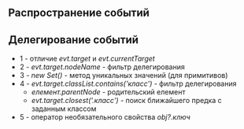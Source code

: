 ## Распространение событий

## Делегирование событий

- 1 - отличие _evt.target_ и _evt.currentTarget_
- 2 - _evt.target.nodeName_ - фильтр делегирования
- 3 - _new Set()_ - метод уникальных значений (для примитивов)
- 4 - _evt.target.classList.contains('класс')_ - фильтр делегирования
  - _елемент.parentNode_ - родительский елемент
  - _evt.target.closest('.класс')_ - поиск ближайшего предка с заданным классом
- 5 - оператор необязательного свойства _obj?.ключ_
